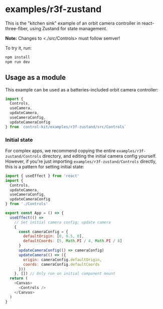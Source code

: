 # examples/r3f-zustand

This is the "kitchen sink" example of an orbit camera controller in react-three-fiber, using Zustand for state management.

**Note:** Changes to <./src/Controls> must follow semver!

To try it, run:

```sh
npm install
npm run dev
```

## Usage as a module

This example can be used as a batteries-included orbit camera controller:

```js
import {
  Controls,
  useCamera,
  updateCamera,
  useCameraConfig,
  updateCameraConfig
} from `control-kit/examples/r3f-zustand/src/Controls`
```

### Initial state

For complex apps, we recommend copying the entire `examples/r3f-zustand/Controls` directory, and editing the initial camera config yourself.
However, if you're just importing `examples/r3f-zustand/Controls` directly, this is a pattern for setting initial state:

```js
import { useEffect } from 'react'
import {
  Controls,
  updateCamera,
  useCameraConfig,
  updateCameraConfig
} from './Controls'

export const App = () => {
  useEffect(() =>
    // Set initial camera config; update camera
    {
      const cameraConfig = {
        defaultOrigin: [0, 0.5, 0],
        defaultCoords: [5, Math.PI / 4, Math.PI / 8]
      }
      updateCameraConfig(() => cameraConfig)
      updateCamera(() => ({
        origin: cameraConfig.defaultOrigin,
        coords: cameraConfig.defaultCoords
      }))
    }, []) // Only run on initial component mount
  return (
    <Canvas>
      <Controls />
    </Canvas>
  )
}
```
